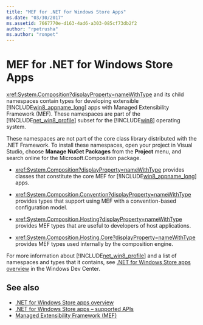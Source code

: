 ```yaml
---
title: "MEF for .NET for Windows Store Apps"
ms.date: "03/30/2017"
ms.assetid: 7667770e-d163-4ad6-a303-085cf73db2f2
author: "rpetrusha"
ms.author: "ronpet"
---
```

# MEF for .NET for Windows Store Apps
<xref:System.Composition?displayProperty=nameWithType> and its child namespaces contain types for developing extensible [!INCLUDE[win8_appname_long](../../../includes/win8-appname-long-md.md)] apps with Managed Extensibility Framework (MEF). These namespaces are part of the [!INCLUDE[net_win8_profile](../../../includes/net-win8-profile-md.md)] subset for the [!INCLUDE[win8](../../../includes/win8-md.md)] operating system.  
  
 These namespaces are not part of the core class library distributed with the .NET Framework. To install these namespaces, open your project in Visual Studio, choose **Manage NuGet Packages** from the **Project** menu, and search online for the Microsoft.Composition package.  
  
- <xref:System.Composition?displayProperty=nameWithType> provides classes that constitute the core MEF for [!INCLUDE[win8_appname_long](../../../includes/win8-appname-long-md.md)] apps.  
  
- <xref:System.Composition.Convention?displayProperty=nameWithType> provides types that support using MEF with a convention-based configuration model.  
  
- <xref:System.Composition.Hosting?displayProperty=nameWithType> provides MEF types that are useful to developers of host applications.  
  
- <xref:System.Composition.Hosting.Core?displayProperty=nameWithType> provides MEF types used internally by the composition engine.  
  
 For more information about [!INCLUDE[net_win8_profile](../../../includes/net-win8-profile-md.md)] and a list of namespaces and types that it contains, see [.NET for Windows Store apps overview](https://go.microsoft.com/fwlink/p/?LinkID=238312) in the Windows Dev Center.  
  
## See also

- [.NET for Windows Store apps overview](https://go.microsoft.com/fwlink/p/?LinkID=238312)
- [.NET for Windows Store apps – supported APIs](https://go.microsoft.com/fwlink/p/?LinkID=247912)
- [Managed Extensibility Framework (MEF)](../../../docs/framework/mef/index.md)
